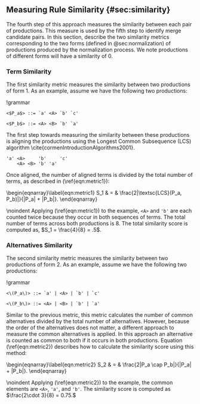 ## Measuring Rule Similarity {#sec:similarity}

The fourth step of this approach measures the similarity between each pair of productions. This measure is used by the fifth step to identify merge candidate pairs. In this section, describe the two similarity metrics corresponding to the two forms (defined in @sec:normalization) of productions produced by the normalization process. We note productions of different forms will have a similarity of 0.

### Term Similarity

The first similarity metric measures the similarity between two productions of form 1. As an example, assume we have the following two productions:

!grammar
```
<$P_a$> ::= `a' <A> `b' `c'

<$P_b$> ::= <A> <B> `b' `a'
```

The first step towards measuring the similarity between these productions is aligning the productions using the Longest Common Subsequence (LCS) algorithm \cite{cormenIntroductionAlgorithms2001}.

```
'a' <A>     'b'     'c'
    <A> <B> 'b' 'a'
```

Once aligned, the number of aligned terms is divided by the total number of terms, as described in (\ref{eqn:metric1}):

\begin{eqnarray}\label{eqn:metric1}
S_1 & = & \frac{2|\textsc{LCS}(P_a, P_b)|}{|P_a| + |P_b|}.
\end{eqnarray}

\noindent Applying (\ref{eqn:metric1}) to the example, `<A>` and `'b'` are each counted twice because they occur in both sequences of terms. The total number of terms across both productions is 8. The total similarity score is computed as, $S_1 = \frac{4}{8} = .5$.


### Alternatives Similarity

The second similarity metric measures the similarity between two productions of form 2. As an example, assume we have the following two productions:

!grammar
```
<\(P_a\)> ::= `a' | <A> | `b' | `c'

<\(P_b\)> ::= <A> | <B> | `b' | `a'
```

Similar to the previous metric, this metric calculates the number of common alternatives divided by the total number of alternatives. However, because the order of the alternatives does not matter, a different approach to measure the common alternatives is applied. In this approach an alternative is counted as common to both if it occurs in both productions. Equation (\ref{eqn:metric2}) describes how to calculate the similarity score using this method:

\begin{eqnarray}\label{eqn:metric2}
S_2 & = & \frac{2|P_a \cap P_b|}{|P_a| + |P_b|}.
\end{eqnarray}

\noindent Applying (\ref{eqn:metric2}) to the example, the common elements are `<A>`, `'a'`, and `'b'`. The similarity score is computed as $\frac{2\cdot 3}{8} = 0.75.$
